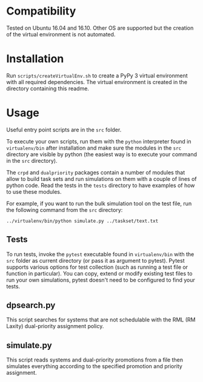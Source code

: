 # Compatibility

Tested on Ubuntu 16.04 and 16.10.
Other OS are supported but the creation of the virtual environment is not
automated.

# Installation

Run `scripts/createVirtualEnv.sh` to create a PyPy 3 virtual environment with
all required dependencies.
The virtual environment is created in the directory containing this readme.

# Usage

Useful entry point scripts are in the `src` folder.

To execute your own scripts, run them with the `python` interpreter found in
`virtualenv/bin` after installation and make sure the modules in the `src`
directory are visible by python (the easiest way is to execute your command in
the `src` directory).

The `crpd` and `dualpriority` packages contain a number of modules that allow
to build task sets and run simulations on them with a couple of lines of python
code.
Read the tests in the `tests` directory to have examples of how to use these
modules.

For example, if you want to run the bulk simulation tool on the test file,
run the following command from the `src` directory:

`../virtualenv/bin/python simulate.py ../taskset/text.txt`

## Tests

To run tests, invoke the `pytest` executable found in `virtualenv/bin` with
the `src` folder as current directory (or pass it as argument to pytest).
Pytest supports various options for test collection (such as running a test file
or function in particular).
You can copy, extend or modify existing test files to run your own simulations,
pytest doesn't need to be configured to find your tests.

## dpsearch.py

This script searches for systems that are not schedulable with the RML
(RM Laxity) dual-priority assignment policy.

## simulate.py

This script reads systems and dual-priority promotions from a file then
simulates everything according to the specified promotion and priority
assignment.
